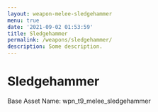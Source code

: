 ```yaml
---
layout: weapon-melee-sledgehammer
menu: true
date: '2021-09-02 01:53:59'
title: Sledgehammer
permalink: /weapons/sledgehammer/
description: Some description.
---
```


# Sledgehammer

Base Asset Name: wpn_t9_melee_sledgehammer